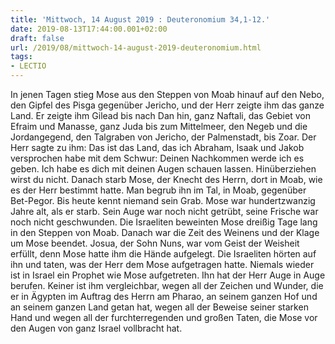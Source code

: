 ```yaml
---
title: 'Mittwoch, 14 August 2019 : Deuteronomium 34,1-12.'
date: 2019-08-13T17:44:00.001+02:00
draft: false
url: /2019/08/mittwoch-14-august-2019-deuteronomium.html
tags: 
- LECTIO
---
```


In jenen Tagen stieg Mose aus den Steppen von Moab hinauf auf den Nebo, den Gipfel des Pisga gegenüber Jericho, und der Herr zeigte ihm das ganze Land. Er zeigte ihm Gilead bis nach Dan hin, ganz Naftali, das Gebiet von Efraim und Manasse, ganz Juda bis zum Mittelmeer, den Negeb und die Jordangegend, den Talgraben von Jericho, der Palmenstadt, bis Zoar. Der Herr sagte zu ihm: Das ist das Land, das ich Abraham, Isaak und Jakob versprochen habe mit dem Schwur: Deinen Nachkommen werde ich es geben. Ich habe es dich mit deinen Augen schauen lassen. Hinüberziehen wirst du nicht. Danach starb Mose, der Knecht des Herrn, dort in Moab, wie es der Herr bestimmt hatte. Man begrub ihn im Tal, in Moab, gegenüber Bet-Pegor. Bis heute kennt niemand sein Grab. Mose war hundertzwanzig Jahre alt, als er starb. Sein Auge war noch nicht getrübt, seine Frische war noch nicht geschwunden. Die Israeliten beweinten Mose dreißig Tage lang in den Steppen von Moab. Danach war die Zeit des Weinens und der Klage um Mose beendet. Josua, der Sohn Nuns, war vom Geist der Weisheit erfüllt, denn Mose hatte ihm die Hände aufgelegt. Die Israeliten hörten auf ihn und taten, was der Herr dem Mose aufgetragen hatte. Niemals wieder ist in Israel ein Prophet wie Mose aufgetreten. Ihn hat der Herr Auge in Auge berufen. Keiner ist ihm vergleichbar, wegen all der Zeichen und Wunder, die er in Ägypten im Auftrag des Herrn am Pharao, an seinem ganzen Hof und an seinem ganzen Land getan hat, wegen all der Beweise seiner starken Hand und wegen all der furchterregenden und großen Taten, die Mose vor den Augen von ganz Israel vollbracht hat.